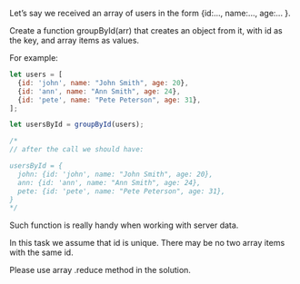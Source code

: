 Let’s say we received an array of users in the form {id:..., name:..., age:... }.

Create a function groupById(arr) that creates an object from it, with id as the key, and array items as values.

For example:
``` javascript
let users = [
  {id: 'john', name: "John Smith", age: 20},
  {id: 'ann', name: "Ann Smith", age: 24},
  {id: 'pete', name: "Pete Peterson", age: 31},
];

let usersById = groupById(users);

/*
// after the call we should have:

usersById = {
  john: {id: 'john', name: "John Smith", age: 20},
  ann: {id: 'ann', name: "Ann Smith", age: 24},
  pete: {id: 'pete', name: "Pete Peterson", age: 31},
}
*/
```
Such function is really handy when working with server data.

In this task we assume that id is unique. There may be no two array items with the same id.

Please use array .reduce method in the solution.